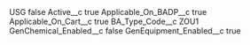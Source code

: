 <?xml version="1.0" encoding="UTF-8"?>
<CustomMetadata xmlns="http://soap.sforce.com/2006/04/metadata" xmlns:xsi="http://www.w3.org/2001/XMLSchema-instance" xmlns:xsd="http://www.w3.org/2001/XMLSchema">
    <label>USG</label>
    <protected>false</protected>
    <values>
        <field>Active__c</field>
        <value xsi:type="xsd:boolean">true</value>
    </values>
    <values>
        <field>Applicable_On_BADP__c</field>
        <value xsi:type="xsd:boolean">true</value>
    </values>
    <values>
        <field>Applicable_On_Cart__c</field>
        <value xsi:type="xsd:boolean">true</value>
    </values>
    <values>
        <field>BA_Type_Code__c</field>
        <value xsi:type="xsd:string">ZOU1</value>
    </values>
    <values>
        <field>GenChemical_Enabled__c</field>
        <value xsi:type="xsd:boolean">false</value>
    </values>
    <values>
        <field>GenEquipment_Enabled__c</field>
        <value xsi:type="xsd:boolean">true</value>
    </values>
</CustomMetadata>

